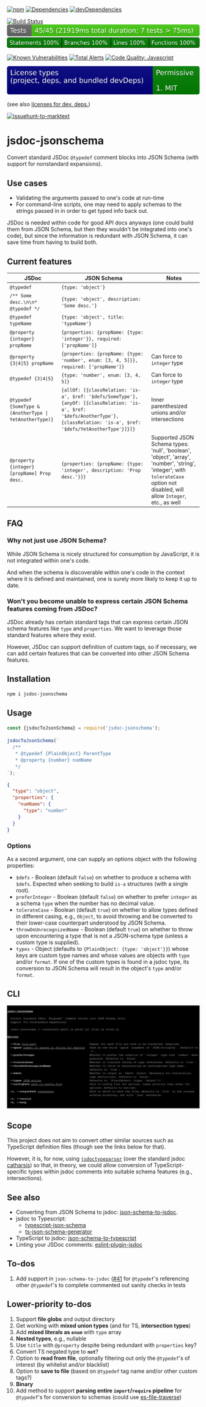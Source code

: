 [![npm](https://img.shields.io/npm/v/jsdoc-jsonschema.svg)](https://www.npmjs.com/package/jsdoc-jsonschema)
[![Dependencies](https://img.shields.io/david/brettz9/jsdoc-jsonschema.svg)](https://david-dm.org/brettz9/jsdoc-jsonschema)
[![devDependencies](https://img.shields.io/david/dev/brettz9/jsdoc-jsonschema.svg)](https://david-dm.org/brettz9/jsdoc-jsonschema?type=dev)

<!--[![Actions Status](https://github.com/brettz9/jsdoc-jsonschema/workflows/Node%20CI/badge.svg)](https://github.com/brettz9/jsdoc-jsonschema/actions)-->
[![Build Status](https://travis-ci.org/n3ps/json-schema-to-jsdoc.svg?branch=master)](https://travis-ci.org/n3ps/json-schema-to-jsdoc)
[![testing badge](https://raw.githubusercontent.com/brettz9/jsdoc-jsonschema/master/badges/tests-badge.svg?sanitize=true)](badges/tests-badge.svg)
[![coverage badge](https://raw.githubusercontent.com/brettz9/jsdoc-jsonschema/master/badges/coverage-badge.svg?sanitize=true)](badges/coverage-badge.svg)
<!--
[![Actions Status](https://github.com/brettz9/jsdoc-jsonschema/workflows/Coverage/badge.svg)](https://github.com/brettz9/jsdoc-jsonschema/actions)
-->

[![Known Vulnerabilities](https://snyk.io/test/github/brettz9/jsdoc-jsonschema/badge.svg)](https://snyk.io/test/github/brettz9/jsdoc-jsonschema)
[![Total Alerts](https://img.shields.io/lgtm/alerts/g/brettz9/jsdoc-jsonschema.svg?logo=lgtm&logoWidth=18)](https://lgtm.com/projects/g/brettz9/jsdoc-jsonschema/alerts)
[![Code Quality: Javascript](https://img.shields.io/lgtm/grade/javascript/g/brettz9/jsdoc-jsonschema.svg?logo=lgtm&logoWidth=18)](https://lgtm.com/projects/g/brettz9/jsdoc-jsonschema/context:javascript)

<!--[![License](https://img.shields.io/npm/l/jsdoc-jsonschema.svg)](LICENSE-MIT.txt)-->
[![Licenses badge](https://raw.githubusercontent.com/brettz9/jsdoc-jsonschema/master/badges/licenses-badge.svg?sanitize=true)](badges/licenses-badge.svg)

(see also [licenses for dev. deps.](https://raw.githubusercontent.com/brettz9/jsdoc-jsonschema/master/badges/licenses-badge-dev.svg?sanitize=true))

[![issuehunt-to-marktext](https://issuehunt.io/static/embed/issuehunt-button-v1.svg)](https://issuehunt.io/r/brettz9/jsdoc-jsonschema)

# jsdoc-jsonschema

Convert standard JSDoc `@typedef` comment blocks into JSON Schema (with
support for nonstandard expansions).

## Use cases

- Validating the arguments passed to one's code at run-time
- For command-line scripts, one may need to apply schemas to the strings
    passed in in order to get typed info back out.

JSDoc is needed within code for good API docs anyways (one could build them
from JSON Schema, but then they wouldn't be integrated into one's code),
but since the information is redundant with JSON Schema, it can save time
from having to build both.

## Current features

| JSDoc | JSON Schema | Notes |
|-------|-------------|-------|
| `@typedef` | `{type: 'object'}` |
| `/** Some desc.\n\n* @typedef */` | `{type: 'object', description: 'Some desc.'}` |
| `@typedef typeName` | `{type: 'object', title: 'typeName'}` |
| `@property {integer} propName` | `{properties: {propName: {type: 'integer'}}, required: ['propName']}`
| `@property {3\|4\|5} propName` | `{properties: {propName: {type: 'number', enum: [3, 4, 5]}}, required: ['propName']}` | Can force to `integer` type
| `@typedef {3\|4\|5}` | `{type: 'number', enum: [3, 4, 5]}` | Can force to `integer` type
| `@typedef {SomeType & (AnotherType \| YetAnotherType)}` | `{allOf: [{classRelation: 'is-a', $ref: '$defs/SomeType'}, {anyOf: [{classRelation: 'is-a', $ref: '$defs/AnotherType'}, {classRelation: 'is-a', $ref: '$defs/YetAnotherType'}]}]}` | Inner parenthesized unions and/or intersections
| `@property {integer} [propName] Prop desc.` | `{properties: {propName: {type: 'integer', description: 'Prop desc.'}}}` | Supported JSON Schema types: 'null', 'boolean', 'object', 'array', 'number', 'string', 'integer'; with `tolerateCase` option not disabled, will allow `Integer`, etc., as well

## FAQ

### Why not just use JSON Schema?

While JSON Schema is nicely structured for consumption by JavaScript,
it is not integrated within one's code.

And when the schema is discoverable within one's code in the context where
it is defined and maintained, one is surely more likely to keep it up to date.

### Won't you become unable to express certain JSON Schema features coming from JSDoc?

JSDoc already has certain standard tags that can express certain JSON schema
features like `type` and `properties`. We want to leverage those standard
features where they exist.

However, JSDoc can support definition of custom tags, so if necessary, we
can add certain features that can be converted into other JSON Schema features.

## Installation

```sh
npm i jsdoc-jsonschema
```

## Usage

```js
const {jsdocToJsonSchema} = require('jsdoc-jsonschema');

jsdocToJsonSchema(`
  /**
   * @typedef {PlainObject} ParentType
   * @property {number} numName
   */
`);
```

```json
{
  "type": "object",
  "properties": {
    "numName": {
      "type": "number"
    }
  }
}
```

### Options

As a second argument, one can supply an options object with the following
properties:

- `$defs` - Boolean (default `false`) on whether to produce a schema with
    `$defs`. Expected when seeking to build `is-a` structures (with a single
    root).
- `preferInteger` - Boolean (default `false`) on whether to prefer `integer`
    as a schema `type` when the number has no decimal value.
- `tolerateCase` - Boolean (default `true`) on whether to allow types defined
    in different casing, e.g., `Object`, to avoid throwing and be converted to
    their lower-case counterpart understood by JSON Schema.
- `throwOnUnrecognizedName` - Boolean (default `true`) on whether to throw
    upon encountering a type that is not a JSON-schema type (unless a custom
    type is supplied).
- `types` - Object (defaults to `{PlainObject: {type: 'object'}}`) whose keys
    are custom type names and whose values are objects with `type` and/or
    `format`. If one of the custom types is found in a jsdoc type, its
    conversion to JSON Schema will result in the object's `type` and/or
    `format`.

## CLI

![badges/cli.svg](./badges/cli.svg)

## Scope

This project does not aim to convert other similar sources such as TypeScript
definition files (though see the links below for that).

However, it is, for now, using [`jsdoctypeparser`](https://github.com/jsdoctypeparser/jsdoctypeparser/)
(over the standard jsdoc [catharsis](https://github.com/hegemonic/catharsis))
so that, in theory, we could allow conversion of TypeScript-specific types
within jsdoc comments into suitable schema features (e.g., intersections).

## See also

- Converting from JSON Schema to jsdoc:
    [json-schema-to-jsdoc](https://github.com/n3ps/json-schema-to-jsdoc).
- jsdoc to Typescript:
    - [typescript-json-schema](https://github.com/YousefED/typescript-json-schema)
    - [ts-json-schema-generator](https://github.com/vega/ts-json-schema-generator)
- TypeScript to jsdoc:
    [json-schema-to-typescript](https://github.com/bcherny/json-schema-to-typescript)
- Linting your JSDoc comments:
    [eslint-plugin-jsdoc](https://github.com/gajus/eslint-plugin-jsdoc)

## To-dos

1. Add support in `json-schema-to-jsdoc`
    ([#41](https://github.com/n3ps/json-schema-to-jsdoc/issues/41)
    for `@typedef`'s referencing other `@typedef`'s to complete commented
    out sanity checks in tests

## Lower-priority to-dos

1. Support **file globs** and output directory
1. Get working with **mixed union types** (and for TS, **intersection types**)
1. Add **mixed literals as `enum`** with `type` array
1. **Nested types**, e.g., nullable
1. Use `title` with `@property` despite being redundant with `properties` key?
1. Convert TS negated type to **`not`**?
1. Option to **read from file**, optionally filtering out only the `@typedef`'s
    of interest (by whitelist and/or blacklist)
1. Option to **save to file** (based on `@typedef` tag name and/or other
    custom tags?)
1. **Binary**
1. Add method to support **parsing entire `import`/`require` pipeline** for
    `@typedef`'s for conversion to schemas (could use
    [es-file-traverse](https://github.com/brettz9/es-file-traverse))
